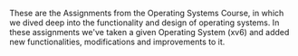 These are the Assignments from the Operating Systems Course, in which we dived deep into the functionality and design of operating systems.
In these assignments we've taken a given Operating System (xv6) and added new functionalities, modifications and improvements to it.
